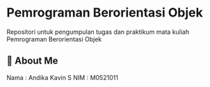 
# Pemrograman Berorientasi Objek

Repositori untuk pengumpulan tugas dan praktikum mata kuliah Pemrograman Berorientasi Objek


## 🚀 About Me
Nama : Andika Kavin S
NIM  : M0521011

